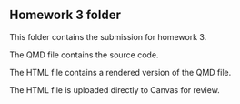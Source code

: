 Homework 3 folder
-----------------

This folder contains the submission for homework 3.

The QMD file contains the source code.

The HTML file contains a rendered version of the QMD file.

The HTML file is uploaded directly to Canvas for review.

